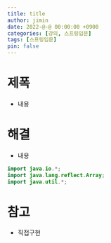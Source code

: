 ```yaml
---
title: title
author: jimin
date: 2022-@-@ 00:00:00 +0900
categories: [강의, 스프링입문]
tags: [스프링입문]
pin: false
---
```


# 제폭

 - 내용

# 해결

 - 내용

```java
import java.io.*;
import java.lang.reflect.Array;
import java.util.*;
```

# 참고

 - 직접구현